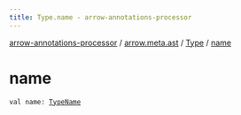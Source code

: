 ```yaml
---
title: Type.name - arrow-annotations-processor
---
```


[arrow-annotations-processor](../../index.html) / [arrow.meta.ast](../index.html) / [Type](index.html) / [name](./name.html)

# name

`val name: `[`TypeName`](../-type-name/index.html)